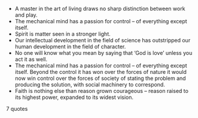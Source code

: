  - A master in the art of living draws no sharp distinction between work and play.
 - The mechanical mind has a passion for control – of everything except itself.
 - Spirit is matter seen in a stronger light.
 - Our intellectual development in the field of science has outstripped our human development in the field of character.
 - No one will know what you mean by saying that ‘God is love’ unless you act it as well.
 - The mechanical mind has a passion for control – of everything except itself. Beyond the control it has won over the forces of nature it would now win control over the forces of society of stating the problem and producing the solution, with social machinery to correspond.
 - Faith is nothing else than reason grown courageous – reason raised to its highest power, expanded to its widest vision.

7 quotes